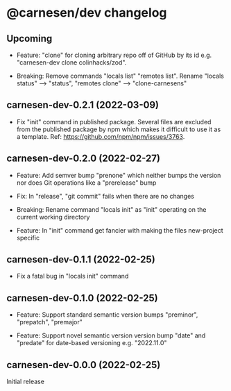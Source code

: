 # **@carnesen/dev** changelog

## Upcoming

- Feature: "clone" for cloning arbitrary repo off of GitHub by its id e.g. "carnesen-dev clone colinhacks/zod".

- Breaking: Remove commands "locals list" "remotes list". Rename "locals status" --> "status", "remotes clone" --> "clone-carnesens"

## carnesen-dev-0.2.1 (2022-03-09)

- Fix "init" command in published package. Several files are excluded from the published package by npm which makes it difficult to use it as a template. Ref: https://github.com/npm/npm/issues/3763.

## carnesen-dev-0.2.0 (2022-02-27)

- Feature: Add semver bump "prenone" which neither bumps the version nor does Git operations like a "prerelease" bump

- Fix: In "release", "git commit" fails when there are no changes

- Breaking: Rename command "locals init" as "init" operating on the current working directory

- Feature: In "init" command get fancier with making the files new-project specific

## carnesen-dev-0.1.1 (2022-02-25)

- Fix a fatal bug in "locals init" command

## carnesen-dev-0.1.0 (2022-02-25)

- Feature: Support standard semantic version bumps "preminor", "prepatch", "premajor"

- Feature: Support novel semantic version version bump  "date" and "predate" for date-based versioning e.g. "2022.11.0"

## carnesen-dev-0.0.0 (2022-02-25)

Initial release
